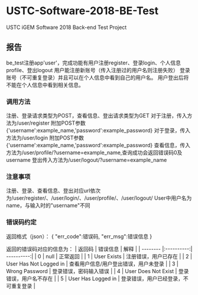 # USTC-Software-2018-BE-Test
USTC iGEM Software 2018 Back-end Test Project

## 报告

be_test注册app'user'，完成功能有用户注册register、登录login、个人信息profile、登出logout
用户能注册新账号（传入注册过的用户名则注册失败）
登录账号（不可重复登录）并且可以在个人信息中看到自己的用户名。
用户登出后将不能在个人信息中看到相关信息。

### 调用方法

注册、登录请求类型为POST，查看信息、登出请求类型为GET
对于注册，传入方法为/user/register 附加POST参数{'username':example_name,'password':example_password}
对于登录，传入方法为/user/login    附加POST参数{'username':example_name,'password':example_password}
查看信息，传入方法为/user/profile/?username=example_name,查询成功会返回错误码0及username
登出传入方法为/user/logout/?username=example_name

### 注意事项

注册、登录、查看信息、登出对应url依次为/user/register/、/user/login/、/user/profile/、/user/logout/
User中用户名为name，与输入时的"username"不同

### 错误码约定

返回格式（json）：
{
    "err_code":错误码,
    "err_msg":错误信息
}

返回的错误码对应的信息为：
|  返回码  |  错误信息  |  解释  |
|  --------  |:----------:|  ----------:|
|  0  |  null  |  正常返回  |
|  1  |  User Exists  |  注册错误，用户已存在  |
|  2  |  User Has Not Logged in  |  查看用户信息/用户登出错误，用户未登录  |
|  3  |  Wrong Password  |  登录错误，密码输入错误  |
|  4  |  User Does Not Exist  |  登录错误，用户名不存在  |
|  5  |  User Has Logged in  |  登录错误，用户已经登录，不可重复登录  |
